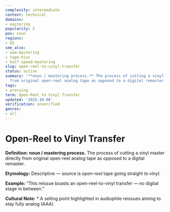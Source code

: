```yaml
---
complexity: intermediate
context: technical
domains:
- mastering
popularity: 5
pos: noun
regions:
- US
see_also:
- aaa-mastering
- tape-hiss
- half-speed-mastering
slug: open-reel-to-vinyl-transfer
status: active
summary: '**noun / mastering process.** The process of cutting a vinyl master directly
  from original open-reel analog tape as opposed to a digital remaster.'
tags:
- pressing
term: Open-Reel to Vinyl Transfer
updated: '2025-10-06'
verification: unverified
genres:
- all
---
```


# Open-Reel to Vinyl Transfer

**Definition:** **noun / mastering process.** The process of cutting a vinyl master directly from original open-reel analog tape as opposed to a digital remaster.

**Etymology:** Descriptive — source is *open-reel* tape going straight *to vinyl*.

**Example:** “This reissue boasts an open-reel-to-vinyl transfer — no digital stage in between.”

**Cultural Note:** * A selling point highlighted in audiophile reissues aiming to stay fully analog (AAA).

